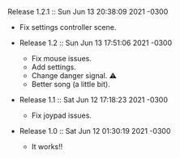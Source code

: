 Release 1.2.1 :: Sun Jun 13 20:38:09 2021 -0300
  - Fix settings controller scene.

- Release 1.2 :: Sun Jun 13 17:51:06 2021 -0300
  - Fix mouse issues.
  - Add settings.
  - Change danger signal. ⚠️
  - Better song (a little bit).

- Release 1.1 :: Sat Jun 12 17:18:23 2021 -0300
  - Fix joypad issues.

- Release 1.0 :: Sat Jun 12 01:30:19 2021 -0300
  - It works!!
